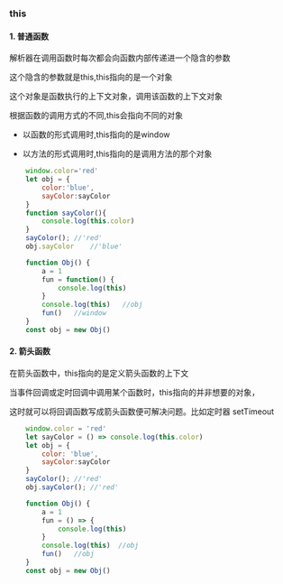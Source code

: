### this
#### 1. 普通函数
   解析器在调用函数时每次都会向函数内部传递进一个隐含的参数

   这个隐含的参数就是this,this指向的是一个对象

   这个对象是函数执行的上下文对象，调用该函数的上下文对象

   根据函数的调用方式的不同,this会指向不同的对象

- 以函数的形式调用时,this指向的是window

- 以方法的形式调用时,this指向的是调用方法的那个对象

```js
    window.color='red'
    let obj = {
        color:'blue',
        sayColor:sayColor
    }
    function sayColor(){
        console.log(this.color)
    }
    sayColor();	//'red'
    obj.sayColor	//'blue'
```

```js
    function Obj() {
        a = 1
        fun = function() {
            console.log(this)
        }
        console.log(this)   //obj
        fun()   //window
    }
    const obj = new Obj()
```

#### 2. 箭头函数
   在箭头函数中，this指向的是定义箭头函数的上下文

   当事件回调或定时回调中调用某个函数时，this指向的并非想要的对象，
   
   这时就可以将回调函数写成箭头函数便可解决问题。比如定时器
   setTimeout

```js
    window.color = 'red'
    let sayColor = () => console.log(this.color)
    let obj = {
        color: 'blue',
        sayColor:sayColor
    }
    sayColor();	//'red'
    obj.sayColor();	//'red'
```

```js
    function Obj() {
        a = 1
        fun = () => {
            console.log(this)
        }
        console.log(this)  //obj
        fun()   //obj
    }
    const obj = new Obj()
```